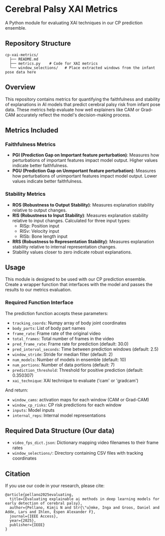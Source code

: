 # Cerebral Palsy XAI Metrics

A Python module for evaluating XAI techniques in our CP prediction ensemble.

## Repository Structure
```
cp-xai-metrics/
  ├── README.md
  ├── metrics.py    # Code for XAI metrics
  └── window_selections/   # Place extracted windows from the infant pose data here
```

## Overview

This repository contains metrics for quantifying the faithfulness and stability of explanations in AI models that predict cerebral palsy risk from infant pose data. These metrics help evaluate how well explainers like CAM or Grad-CAM accurately reflect the model's decision-making process.

## Metrics Included

### Faithfulness Metrics

- **PGI (Prediction Gap on Important feature perturbation)**: Measures how perturbations of important features impact model output. Higher values indicate better faithfulness.
- **PGU (Prediction Gap on Unmportant feature perturbation)**: Measures how perturbations of unimportant features impact model output. Lower values indicate better faithfulness.

### Stability Metrics

- **ROS (Robustness to Output Stability)**: Measures explanation stability relative to output changes.
- **RIS (Robustness to Input Stability)**: Measures explanation stability relative to input changes. Calculated for three input types:
  - RISp: Position input
  - RISv: Velocity input
  - RISb: Bone length input
- **RRS (Robustness to Representation Stability)**: Measures explanation stability relative to internal representation changes.
- Stability values closer to zero indicate robust explanations.

## Usage

This module is designed to be used with our CP prediction ensemble. Create a wrapper function that interfaces with the model and passes the results to our metrics evaluation.

### Required Function Interface

The prediction function accepts these parameters:
- `tracking_coords`: Numpy array of body joint coordinates
- `body_parts`: List of body part names
- `frame_rate`: Frame rate of the original video
- `total_frames`: Total number of frames in the video
- `pred_frame_rate`: Frame rate for prediction (default: 30.0)
- `pred_interval_seconds`: Time between prediction windows (default: 2.5)
- `window_stride`: Stride for median filter (default: 2)
- `num_models`: Number of models in ensemble (default: 10)
- `num_portions`: Number of data portions (default: 7)
- `prediction_threshold`: Threshold for positive prediction (default: 0.350307)
- `xai_technique`: XAI technique to evaluate ('cam' or 'gradcam')

And return:
- `window_cams`: activation maps for each window (CAM or Grad-CAM)
- `window_cp_risks`: CP risk predictions for each window
- `inputs`: Model inputs
- `internal_reps`: Internal model representations

## Required Data Structure (Our data)

- `video_fps_dict.json`: Dictionary mapping video filenames to their frame rates
- `window_selections/`: Directory containing CSV files with tracking coordinates

## Citation

If you use our code in your research, please cite:

```
@article{pellano2025evaluating,
  title={Evaluating explainable ai methods in deep learning models for early detection of cerebral palsy},
  author={Pellano, Kimji N and Str{\"u}mke, Inga and Groos, Daniel and Adde, Lars and Ihlen, Espen Alexander F},
  journal={IEEE Access},
  year={2025},
  publisher={IEEE}
}
```
